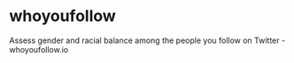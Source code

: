 # whoyoufollow
Assess gender and racial balance among the people you follow on Twitter - whoyoufollow.io
